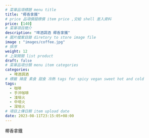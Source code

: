 ```yaml
---
# 菜單品項標題 menu title 
title: "椰香拿鐵"
# price 品項價錢標價 item price ,交給 shell 差入資料
price: [140] 
# 菜單項目簡介 
description: "啤酒調酒 椰香拿鐵"
# 圖片檔案目錄 diretory to store image file
image : "images/coffee.jpg"
# 排序
weight: 12 
# 上架開關 list product 
draft: false
# 菜單品項分類 menu item categories 
categories:
  - 啤酒調酒 
# 標籤 辣度 素食 甜食 冷熱 tags for spicy vegan sweet hot and cold 
tags:
  - 咖啡
  - 手沖咖啡 
  - 淺培火
  - 中培火
  - 深培火
# 項目上傳日期 item upload date 
date: 2023-08-11T23:15:05+08:00
---
```


 椰香拿鐵
